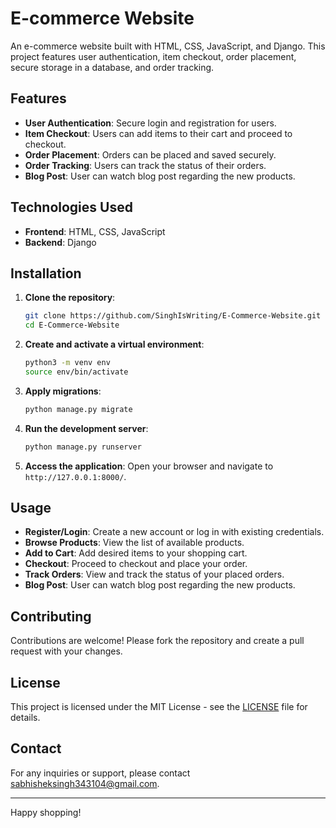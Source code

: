 # E-commerce Website

An e-commerce website built with HTML, CSS, JavaScript, and Django. This project features user authentication, item checkout, order placement, secure storage in a database, and order tracking.

## Features

- **User Authentication**: Secure login and registration for users.
- **Item Checkout**: Users can add items to their cart and proceed to checkout.
- **Order Placement**: Orders can be placed and saved securely.
- **Order Tracking**: Users can track the status of their orders.
- **Blog Post**: User can watch blog post regarding the new products.

## Technologies Used

- **Frontend**: HTML, CSS, JavaScript
- **Backend**: Django

## Installation

1. **Clone the repository**:
    ```sh
    git clone https://github.com/SinghIsWriting/E-Commerce-Website.git
    cd E-Commerce-Website
    ```

2. **Create and activate a virtual environment**:
    ```sh
    python3 -m venv env
    source env/bin/activate
    ```

3. **Apply migrations**:
    ```sh
    python manage.py migrate
    ```

4. **Run the development server**:
    ```sh
    python manage.py runserver
    ```

5. **Access the application**:
    Open your browser and navigate to `http://127.0.0.1:8000/`.

## Usage

- **Register/Login**: Create a new account or log in with existing credentials.
- **Browse Products**: View the list of available products.
- **Add to Cart**: Add desired items to your shopping cart.
- **Checkout**: Proceed to checkout and place your order.
- **Track Orders**: View and track the status of your placed orders.
- **Blog Post**: User can watch blog post regarding the new products.

## Contributing

Contributions are welcome! Please fork the repository and create a pull request with your changes.

## License

This project is licensed under the MIT License - see the [LICENSE](LICENSE) file for details.

## Contact

For any inquiries or support, please contact [sabhisheksingh343104@gmail.com](sabhisheksingh343104@gmail.com).

---

Happy shopping!
